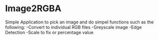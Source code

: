 # Image2RGBA
Simple Application to pick an image and do simpel functions such as the following:
-Convert to individual RGB files
-Greyscale image
-Edge Detection
-Scale to fix or percentage value

